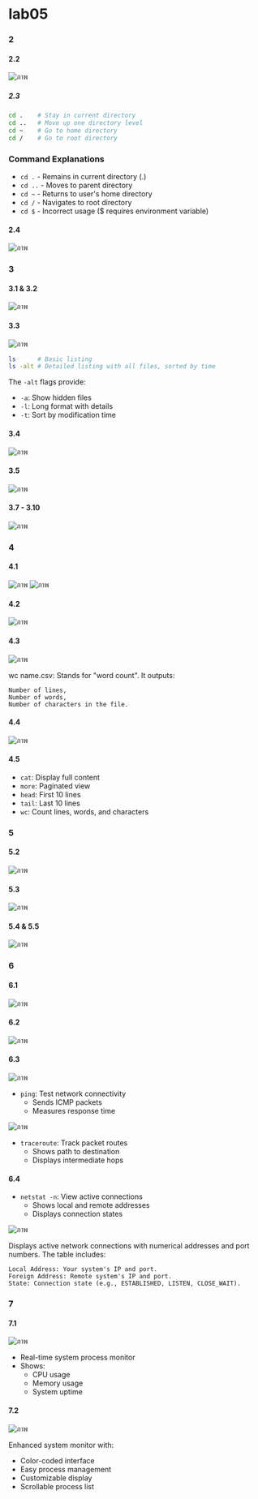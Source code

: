 # lab05


### 2
#### 2.2
![ภาพ](https://github.com/user-attachments/assets/f4842ecf-9aad-4f67-aa15-884a2b351a3a)

##### 2.3
```bash
cd .    # Stay in current directory
cd ..   # Move up one directory level
cd ~    # Go to home directory
cd /    # Go to root directory
```

### Command Explanations
- `cd .` - Remains in current directory (.)
- `cd ..` - Moves to parent directory
- `cd ~` - Returns to user's home directory
- `cd /` - Navigates to root directory
- `cd $` - Incorrect usage ($ requires environment variable)

#### 2.4
![ภาพ](https://github.com/user-attachments/assets/078d19a8-def4-441b-971f-fd0ca9972602)


### 3
#### 3.1 & 3.2
![ภาพ](https://github.com/user-attachments/assets/55f4dbd8-0d9f-4ad2-a2a3-437c45ea0c28)

#### 3.3
![ภาพ](https://github.com/user-attachments/assets/bab5354e-72ed-454f-ae0f-8c1e91131545)

```bash
ls      # Basic listing
ls -alt # Detailed listing with all files, sorted by time
```

The `-alt` flags provide:
- `-a`: Show hidden files
- `-l`: Long format with details
- `-t`: Sort by modification time

#### 3.4
![ภาพ](https://github.com/user-attachments/assets/585e89e4-ac76-4193-9e69-213439bcc0ee)

#### 3.5
![ภาพ](https://github.com/user-attachments/assets/2201266f-5625-45fd-a6eb-52f4f93f983d)

#### 3.7 - 3.10
![ภาพ](https://github.com/user-attachments/assets/15ec6c9f-c9bb-432b-a38c-408cbae5b616)

### 4
#### 4.1
![ภาพ](https://github.com/user-attachments/assets/557cc648-341f-4593-acf2-1563f1e946c8)
![ภาพ](https://github.com/user-attachments/assets/58406905-a1dd-4051-8cca-2491f2af3249)

#### 4.2
![ภาพ](https://github.com/user-attachments/assets/202ac8e5-3da9-4115-abd4-452b9b88ca2f)

#### 4.3
![ภาพ](https://github.com/user-attachments/assets/6d541fb2-9a3c-4fc6-b597-d3f2b8b1a0cf)

wc name.csv: Stands for "word count". It outputs:

    Number of lines,
    Number of words,
    Number of characters in the file.

#### 4.4
![ภาพ](https://github.com/user-attachments/assets/c8382bee-18ec-4d6e-992d-2955b2752323)

#### 4.5 

- `cat`: Display full content
- `more`: Paginated view
- `head`: First 10 lines
- `tail`: Last 10 lines
- `wc`: Count lines, words, and characters

### 5
#### 5.2
![ภาพ](https://github.com/user-attachments/assets/e6ab8de3-e9a7-4dc2-bab4-42334a6eb0db)

#### 5.3
![ภาพ](https://github.com/user-attachments/assets/f5ffed98-de91-444d-8bb0-a1929dea82ae)

#### 5.4 & 5.5
![ภาพ](https://github.com/user-attachments/assets/8b7c863d-57ca-499e-bb1b-adc1119e7de7)

### 6
#### 6.1
![ภาพ](https://github.com/user-attachments/assets/c37a1bc7-c511-4fce-8130-8553f630d384)

#### 6.2
![ภาพ](https://github.com/user-attachments/assets/dc1f6aa0-8c13-457b-a917-15cbb4f48091)

#### 6.3
![ภาพ](https://github.com/user-attachments/assets/cf7ae69d-36b4-45a1-8f5c-1cb22a3934b5)

- `ping`: Test network connectivity
  - Sends ICMP packets
  - Measures response time

![ภาพ](https://github.com/user-attachments/assets/369a65a4-685d-452c-8277-c234c241a9a4)

- `traceroute`: Track packet routes
  - Shows path to destination
  - Displays intermediate hops

#### 6.4 
- `netstat -n`: View active connections
  - Shows local and remote addresses
  - Displays connection states

![ภาพ](https://github.com/user-attachments/assets/f0ed4000-9a04-49db-bb70-6088f91feb0f)

Displays active network connections with numerical addresses and port numbers.
The table includes:

    Local Address: Your system's IP and port.
    Foreign Address: Remote system's IP and port.
    State: Connection state (e.g., ESTABLISHED, LISTEN, CLOSE_WAIT).

### 7
#### 7.1
![ภาพ](https://github.com/user-attachments/assets/69b70348-fde3-4417-99c4-9cea208601ff)

- Real-time system process monitor
- Shows:
  - CPU usage
  - Memory usage
  - System uptime

#### 7.2 
![ภาพ](https://github.com/user-attachments/assets/3a4c42f5-54a6-4df1-b442-f19e09558f44)

Enhanced system monitor with:
- Color-coded interface
- Easy process management
- Customizable display
- Scrollable process list
